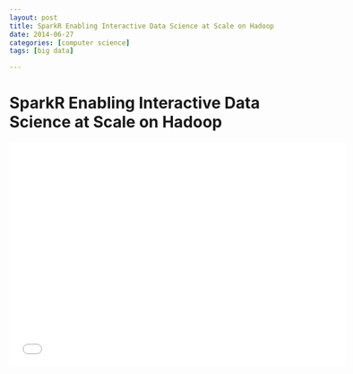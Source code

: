 ```yaml
---
layout: post
title: SparkR Enabling Interactive Data Science at Scale on Hadoop
date: 2014-06-27
categories: [computer science]
tags: [big data]

---
```



# SparkR Enabling Interactive Data Science at Scale on Hadoop


<iframe width="600" height="400" src="//www.youtube.com/embed/Y21t3Taw7i8" frameborder="0" allowfullscreen></iframe>